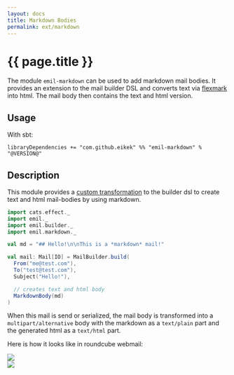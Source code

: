 ```yaml
---
layout: docs
title: Markdown Bodies
permalink: ext/markdown
---
```


# {{ page.title }}

The module `emil-markdown` can be used to add markdown mail bodies. It
provides an extension to the mail builder DSL and converts text via
[flexmark](https://github.com/vsch/flexmark-java) into html. The mail
body then contains the text and html version.

## Usage

With sbt:

```
libraryDependencies += "com.github.eikek" %% "emil-markdown" % "@VERSION@"
```


## Description

This module provides a [custom
transformation](../doc/building#custom-transformations) to the builder
dsl to create text and html mail-bodies by using markdown.

```scala
import cats.effect._
import emil._
import emil.builder._
import emil.markdown._

val md = "## Hello!\n\nThis is a *markdown* mail!"

val mail: Mail[IO] = MailBuilder.build(
  From("me@test.com"),
  To("test@test.com"),
  Subject("Hello!"),

  // creates text and html body
  MarkdownBody(md)
)
```

When this mail is send or serialized, the mail body is transformed
into a `multipart/alternative` body with the markdown as a
`text/plain` part and the generated html as a `text/html` part.

Here is how it looks like in roundcube webmail:

<div class="screenshot">
  <img src="../img/20200321-203914.jpg">
</div>
<div class="screenshot">
  <img src="../img/20200321-203916.jpg">
</div>
